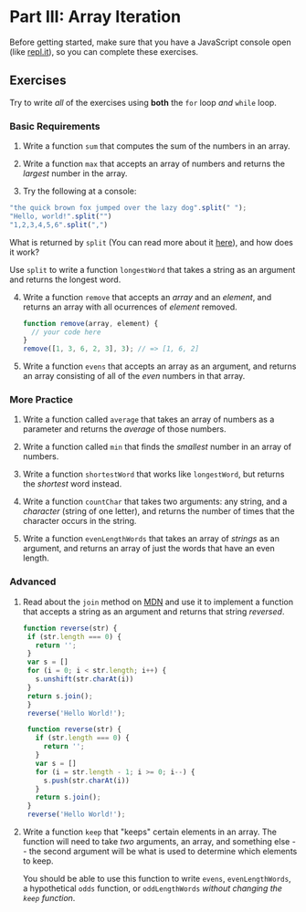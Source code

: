 # Part III: Array Iteration

Before getting started, make sure that you have a JavaScript console open (like <a href="http://www.repl.it/languages/javascript" target="_blank">repl.it</a>), so you can complete these exercises.

## Exercises

Try to write *all* of the exercises using **both** the `for` loop *and* `while`
loop.

### Basic Requirements


1. Write a function `sum` that computes the sum of the numbers in an array.

2. Write a function `max` that accepts an array of numbers and returns the
   *largest* number in the array.

3. Try the following at a console:

  ```js
  "the quick brown fox jumped over the lazy dog".split(" ");
  "Hello, world!".split("")
  "1,2,3,4,5,6".split(",")
  ```

  What is returned by `split` (You can read more about it
  [here](https://developer.mozilla.org/en-US/docs/Web/JavaScript/Reference/Global_Objects/String/split)),
  and how does it work?

  Use `split` to write a function `longestWord` that takes a string as an
  argument and returns the longest word.

4. Write a function `remove` that accepts an *array* and an *element*, and
   returns an array with all ocurrences of *element* removed.

   ```js
   function remove(array, element) {
     // your code here
   }
   remove([1, 3, 6, 2, 3], 3); // => [1, 6, 2]
   ```

5. Write a function `evens` that accepts an array as an argument, and returns
   an array consisting of all of the *even* numbers in that array.

### More Practice

1. Write a function called `average` that takes an array of numbers as a
   parameter and returns the *average* of those numbers.

2. Write a function called `min` that finds the *smallest* number in an array of
   numbers.

3. Write a function `shortestWord` that works like `longestWord`, but returns
   the *shortest* word instead.

4. Write a function `countChar` that takes two arguments: any string, and a
   *character* (string of one letter), and returns the number of times that the
   character occurs in the string.

5. Write a function `evenLengthWords` that takes an array of *strings* as an
   argument, and returns an array of just the words that have an even length.

### Advanced

1. Read about the `join` method on
   [MDN](https://developer.mozilla.org/en-US/docs/Web/JavaScript/Reference/Global_Objects/Array/join)
   and use it to implement a function that accepts a string as an argument and
   returns that string *reversed*.
   ```js
   function reverse(str) {
    if (str.length === 0) {
      return '';
    }
    var s = []
    for (i = 0; i < str.length; i++) {
      s.unshift(str.charAt(i))
    }
    return s.join();
    }
    reverse('Hello World!');

    function reverse(str) {
      if (str.length === 0) {
        return '';
      }
      var s = []
      for (i = str.length - 1; i >= 0; i--) {
        s.push(str.charAt(i))
      }
      return s.join();
    }
    reverse('Hello World!');
    ```


2. Write a function `keep` that "keeps" certain elements in an array. The
   function will need to take *two* arguments, an array, and something else --
   the second argument will be what is used to determine which elements to keep.

   You should be able to use this function to write `evens`, `evenLengthWords`,
   a hypothetical `odds` function, or `oddLengthWords` *without changing the
   `keep` function*.
